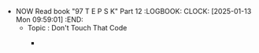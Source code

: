 - NOW Read book "97 T E P S K" Part 12
  :LOGBOOK:
  CLOCK: [2025-01-13 Mon 09:59:01]
  :END:
	- Topic : Don't Touch That Code
		- ```apl
		  ```
